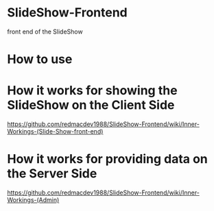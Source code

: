 # SlideShow-Frontend
front end of the SlideShow

# How to use

# How it works for showing the SlideShow on the Client Side

https://github.com/redmacdev1988/SlideShow-Frontend/wiki/Inner-Workings-(Slide-Show-front-end)

# How it works for providing data on the Server Side

https://github.com/redmacdev1988/SlideShow-Frontend/wiki/Inner-Workings-(Admin)
